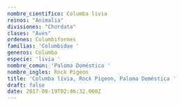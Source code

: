 ```yaml
---
nombre_cientifico: Columba livia
reinos: "Animalia"
divisiones: "Chordata"
clases: "Aves"
ordenes: Columbiformes
familias: 'Columbidae '
generos: Columba
especie: 'livia '
nombre_comun: 'Paloma Doméstica '
nombre_ingles: Rock Pigeon
title: 'Columba livia, Rock Pigeon, Paloma Doméstica '
draft: false
date: 2017-08-19T02:46:32.000Z
---
```


